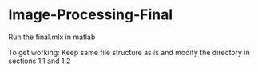 # Image-Processing-Final

Run the final.mlx in matlab

To get working:
Keep same file structure as is and modify the directory in sections 1.1 and 1.2
